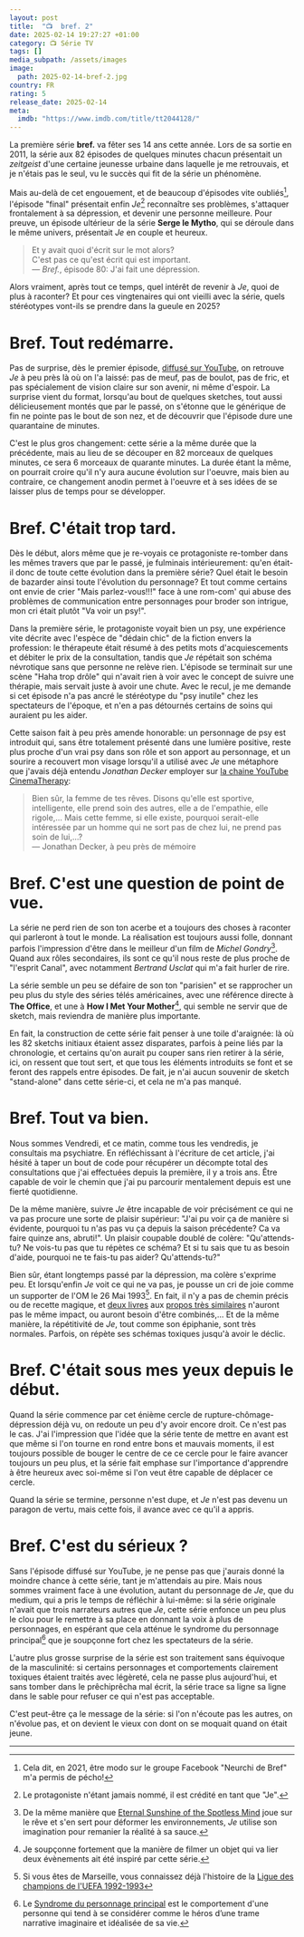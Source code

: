 ```yaml
---
layout: post
title:  "📺  bref. 2"
date: 2025-02-14 19:27:27 +01:00
category: 📺 Série TV
tags: []
media_subpath: /assets/images
image:
  path: 2025-02-14-bref-2.jpg
country: FR
rating: 5
release_date: 2025-02-14
meta:
  imdb: "https://www.imdb.com/title/tt2044128/"
---
```


La première série **bref.** va fêter ses 14 ans cette année. Lors de sa sortie en 2011, la série aux 82 épisodes de quelques minutes chacun présentait un *zeitgeist* d'une certaine jeunesse urbaine dans laquelle je me retrouvais, et je n'étais pas le seul, vu le succès qui fit de la série un phénomène.

Mais au-delà de cet engouement, et de beaucoup d'épisodes vite oubliés[^1], l'épisode "final" présentait enfin *Je*[^2] reconnaître ses problèmes, s'attaquer frontalement à sa dépression, et devenir une personne meilleure. Pour preuve, un épisode ultérieur de la série **Serge le Mytho**, qui se déroule dans le même univers, présentait *Je* en couple et heureux.

>Et y avait quoi d'écrit sur le mot alors?   
>C'est pas ce qu'est écrit qui est important.   
> — *Bref.*, épisode 80: J'ai fait une dépression. 

Alors vraiment, après tout ce temps, quel intérêt de revenir à *Je*, quoi de plus à raconter? Et pour ces vingtenaires qui ont vieilli avec la série, quels stéréotypes vont-ils se prendre dans la gueule en 2025?

# Bref. Tout redémarre.

Pas de surprise, dès le premier épisode, [<i class="fab fa-youtube"></i> diffusé sur YouTube](https://youtu.be/S7l7vm3vmCA), on retrouve *Je* à peu près là où on l'a laissé: pas de meuf, pas de boulot, pas de fric, et pas spécialement de vision claire sur son avenir, ni même d'espoir. La surprise vient du format, lorsqu'au bout de quelques sketches, tout aussi délicieusement montés que par le passé, on s'étonne que le générique de fin ne pointe pas le bout de son nez, et de découvrir que l'épisode dure une quarantaine de minutes.

C'est le plus gros changement: cette série a la même durée que la précédente, mais au lieu de se découper en 82 morceaux de quelques minutes, ce sera 6 morceaux de quarante minutes. La durée étant la même, on pourrait croire qu'il n'y aura aucune évolution sur l'oeuvre, mais bien au contraire, ce changement anodin permet à l'oeuvre et à ses idées de se laisser plus de temps pour se développer.

# Bref. C'était trop tard.

Dès le début, alors même que je re-voyais ce protagoniste re-tomber dans les mêmes travers que par le passé, je fulminais intérieurement: qu'en était-il donc de toute cette évolution dans la première série? Quel était le besoin de bazarder ainsi toute l'évolution du personnage? Et tout comme certains ont envie de crier "Mais parlez-vous!!!" face à une rom-com' qui abuse des problèmes de communication entre personnages pour broder son intrigue, mon cri était plutôt "Va voir un psy!".

Dans la première série, le protagoniste voyait bien un psy, une expérience vite décrite avec l'espèce de "dédain chic" de la fiction envers la profession: le thérapeute était résumé à des petits mots d'acquiescements et débiter le prix de la consultation, tandis que *Je* répétait son schéma névrotique sans que personne ne relève rien. L'épisode se terminait sur une scène "Haha trop drôle" qui n'avait rien à voir avec le concept de suivre une thérapie, mais servait juste à avoir une chute. Avec le recul, je me demande si cet épisode n'a pas ancré le stéréotype du "psy inutile" chez les spectateurs de l'époque, et n'en a pas détournés certains de soins qui auraient pu les aider.

Cette saison fait à peu près amende honorable: un personnage de psy est introduit qui, sans être totalement présenté dans une lumière positive, reste plus proche d'un vrai psy dans son rôle et son apport au personnage, et un sourire a recouvert mon visage lorsqu'il a utilisé avec *Je*  une métaphore que j'avais déjà entendu  *Jonathan Decker* employer sur [<i class="fab fa-youtube"></i> la chaine YouTube CinemaTherapy](https://www.youtube.com/@CinemaTherapyShow):

> Bien sûr, la femme de tes rêves. Disons qu'elle est sportive, intelligente, elle prend soin des autres, elle a de l'empathie, elle rigole,... Mais cette femme, si elle existe, pourquoi serait-elle intéressée par un homme qui ne sort pas de chez lui, ne prend pas soin de lui,...?   
> — Jonathan Decker, à peu près de mémoire

# Bref. C'est une question de point de vue.

La série ne perd rien de son ton acerbe et a toujours des choses à raconter qui parleront à tout le monde. La réalisation est toujours aussi folle, donnant parfois l'impression d'être dans le meilleur d'un film de *Michel Gondry*[^3]. Quand aux rôles secondaires, ils sont ce qu'il nous reste de plus proche de "l'esprit Canal", avec notamment *Bertrand Usclat* qui m'a fait hurler de rire.

La série semble un peu se défaire de son ton "parisien" et se rapprocher un peu plus du style des séries télés américaines, avec une référence directe à **The Office**, et une à **How I Met Your Mother**[^4], qui semble ne servir que de sketch, mais reviendra de manière plus importante.

En fait, la construction de cette série fait penser à une toile d'araignée: là où les 82 sketchs initiaux étaient assez disparates, parfois à peine liés par la chronologie, et certains qu'on aurait pu couper sans rien retirer à la série, ici, on ressent que tout sert, et que tous les éléments introduits se font et se feront des rappels entre épisodes. De fait, je n'ai aucun souvenir de sketch "stand-alone" dans cette série-ci, et cela ne m'a pas manqué.

# Bref. Tout va bien.

Nous sommes Vendredi, et ce matin, comme tous les vendredis, je consultais ma psychiatre. En réfléchissant à l'écriture de cet article, j'ai hésité à taper un bout de code pour récupérer un décompte total des consultations que j'ai effectuées depuis la première, il y a trois ans. Être capable de voir le chemin que j'ai pu parcourir mentalement depuis est une fierté quotidienne.

De la même manière, suivre *Je* être incapable de voir précisément ce qui ne va pas procure une sorte de plaisir supérieur: "J'ai pu voir ça de manière si évidente, pourquoi tu n'as pas vu ça depuis la saison précédente? Ca va faire quinze ans, abruti!". Un plaisir coupable doublé de colère: "Qu'attends-tu? Ne vois-tu pas que tu répètes ce schéma? Et si tu sais que tu as besoin d'aide, pourquoi ne te fais-tu pas aider? Qu'attends-tu?"

Bien sûr, étant longtemps passé par la dépression, ma colère s'exprime peu. Et lorsqu'enfin *Je* voit ce qui ne va pas, je pousse un cri de joie comme un supporter de l'OM le 26 Mai 1993[^5]. En fait, il n'y a pas de chemin précis ou de recette magique, et [deux livres](/posts/human-machine/) aux [propos très similaires](/posts/deep-work/) n'auront pas le même impact, ou auront besoin d'être combinés,... Et de la même manière, la répétitivité de *Je*, tout comme son épiphanie, sont très normales. Parfois, on répète ses schémas toxiques jusqu'à avoir le déclic.

# Bref. C'était sous mes yeux depuis le début.

Quand la série commence par cet énième cercle de rupture-chômage-dépression déjà vu, on redoute un peu d'y avoir encore droit. Ce n'est pas le cas. J'ai l'impression que l'idée que la série tente de mettre en avant est que même si l'on tourne en rond entre bons et mauvais moments, il est toujours possible de bouger le centre de ce ce cercle pour le faire avancer toujours un peu plus, et la série fait emphase sur l'importance d'apprendre à être heureux avec soi-même si l'on veut être capable de déplacer ce cercle.

Quand la série se termine, personne n'est dupe, et *Je* n'est pas devenu un paragon de vertu, mais cette fois, il avance avec ce qu'il a appris.

# Bref. C'est du sérieux ?

Sans l'épisode diffusé sur YouTube, je ne pense pas que j'aurais donné la moindre chance à cette série, tant je m'attendais au pire. Mais nous sommes vraiment face à une évolution, autant du personnage de *Je*, que du medium, qui a pris le temps de réfléchir à lui-même: si la série originale n'avait que trois narrateurs autres que *Je*, cette série enfonce un peu plus le clou pour le remettre à sa place en donnant la voix à plus de personnages, en espérant que cela atténue le syndrome du personnage principal[^6] que je soupçonne fort chez les spectateurs de la série.

L'autre plus grosse surprise de la série est son traitement sans équivoque de la masculinité: si certains personnages et comportements clairement toxiques étaient traités avec légèreté, cela ne passe plus aujourd'hui, et sans tomber dans le prêchiprêcha mal écrit, la série trace sa ligne sa ligne dans le sable pour refuser ce qui n'est pas acceptable.

C'est peut-être ça le message de la série: si l'on n'écoute pas les autres, on n'évolue pas, et on devient le vieux con dont on se moquait quand on était jeune.

* * *
[^1]: Cela dit, en 2021, être modo sur le groupe Facebook "Neurchi de Bref" m'a permis de pécho!
[^2]: Le protagoniste n'étant jamais nommé, il est crédité en tant que "Je".
[^3]: De la même manière que [<i class="fab fa-wikipedia-w"></i> Eternal Sunshine of the Spotless Mind](https://fr.wikipedia.org/wiki/Eternal_Sunshine_of_the_Spotless_Mind) joue sur le rêve et s'en sert pour déformer les environnements, *Je* utilise son imagination pour remanier la réalité à sa sauce.
[^4]: Je soupçonne fortement que la manière de filmer un objet qui va lier deux évènements ait été inspiré par cette série.
[^5]: Si vous êtes de Marseille, vous connaissez déjà l'histoire de la [<i class="fab fa-wikipedia-w"></i> Ligue des champions de l'UEFA 1992-1993](https://fr.wikipedia.org/wiki/Ligue_des_champions_de_l%27UEFA_1992-1993)
[^6]: Le [<i class="fab fa-wikipedia-w"></i> Syndrome du personnage principal](https://fr.wikipedia.org/wiki/Syndrome_du_personnage_principal) est le comportement d'une personne qui tend à se considérer comme le héros d’une trame narrative imaginaire et idéalisée de sa vie.
